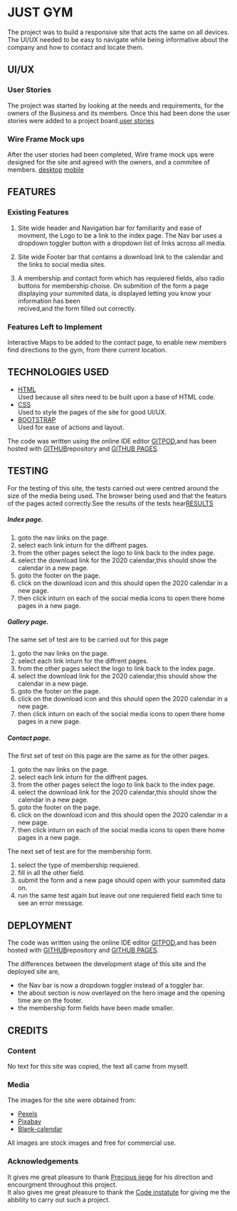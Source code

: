 # JUST GYM

The project was to build a responsive site that acts the same on all devices.
The UI/UX needed to be easy to navigate while being informative about the company and how to contact and locate them.
 
## UI/UX
 
### User Stories

The project was started by looking at the needs and requirements, for the owners of the Business and its members.
Once this had been done the user stories were added to a project board.[user stories](https://github.com/matt-pearson29/just-gym/blob/master/mockups/userstories.pdf)

### Wire Frame Mock ups

After the user stories had been completed, Wire frame mock ups were designed for the site and agreed with the owners, and a commitee of members.
[desktop](https://github.com/matt-pearson29/just-gym/blob/master/mockups/Just%20Gym%20Desktop.pdf)
[mobile](https://github.com/matt-pearson29/just-gym/blob/master/mockups/Just%20Gym%20Mobile.pdf)

## FEATURES

 
### Existing Features

1. Site wide header and Navigation bar for familiarity and ease of movment, the Logo to be a link to the index page.
The Nav bar uses a dropdown toggler button with a dropdown list of links across all media.

2. Site wide Footer bar that contains a download link to the calendar and the links to social media sites.

3. A membership and contact form which has requiered fields, also radio buttons for membership choise.
On submition of the form a page displaying your summited data, is displayed letting you know your information has been<br> recived,and the form filled out correctly.

### Features Left to Implement
Interactive Maps to be added to the contact page, to enable new members find directions to the gym, from there current location.

## TECHNOLOGIES USED

- [HTML](http://html.com) <br>Used because all sites need to be built upon a base of HTML code.<br>
- [CSS](https://www.w3.org/Style/CSS/Overview.en.html)<br> Used to style the pages of the site for good UI/UX.<br>
- [BOOTSTRAP](https://getbootstrap.com/)<br> Used for ease of actions and layout.

The code was written using the online IDE editor [GITPOD](https://www.gitpod.io/),and has been hosted with [GITHUB](https://github.com/matt-pearson29/just-gym)repository and [GITHUB
PAGES](https://matt-pearson29.github.io/just-gym/).

## TESTING

For the testing of this site, the tests carried out were centred around the size of the media being used.
The browser being used and that the featurs of the pages acted correctly.See the results of the tests hear[RESULTS](https://github.com/matt-pearson29/just-gym/blob/master/testing/testing%20results.pdf)

##### Index page.
 1. goto the nav links on the page.
 2. select each link inturn for the diffrent pages.
 3. from the other pages select the logo to link back to the index page.
 4. select the download link for the 2020 calendar,this should show the calendar in a new page.
 5. goto the footer on the page.
 6. click on the download icon and this should open the 2020 calendar in a new page.
 7. then click inturn on each of the social media icons to open there home pages in a new page.

##### Gallery page.
The same set of test are to be carried out for this page
 1. goto the nav links on the page.
 2. select each link inturn for the diffrent pages.
 3. from the other pages select the logo to link back to the index page.
 4. select the download link for the 2020 calendar,this should show the calendar in a new page.
 5. goto the footer on the page.
 6. click on the download icon and this should open the 2020 calendar in a new page.
 7. then click inturn on each of the social media icons to open there home pages in a new page.
 
##### Contact page.
The first set of test on this page are the same as for the other pages.
 1. goto the nav links on the page.
 2. select each link inturn for the diffrent pages.
 3. from the other pages select the logo to link back to the index page.
 4. select the download link for the 2020 calendar,this should show the calendar in a new page.
 5. goto the footer on the page.
 6. click on the download icon and this should open the 2020 calendar in a new page.
 7. then click inturn on each of the social media icons to open there home pages in a new page.
 
The next set of test are for the membership form.
 1. select the type of membership requiered.
 2. fill in all the other field.
 3. submit the form and a new page should open with your summited data on.
 4. run the same test again but leave out one requiered field each time to see an error message.
 
## DEPLOYMENT

The code was written using the online IDE editor [GITPOD](https://www.gitpod.io/),and has been hosted with [GITHUB](https://github.com/matt-pearson29/just-gym)repository and [GITHUB
PAGES](https://matt-pearson29.github.io/just-gym/).

The differences between the development stage of this site and the deployed site are,
 - the Nav bar is now a dropdown toggler instead of a toggler bar.
 - the about section is now overlayed on the hero image and the opening time are on the footer.
 - the membership form fields have been made smaller.

## CREDITS

### Content

No text for this site was copied, the text all came from myself.

### Media

The images for the site were obtained from:
 - [Pexels](https://www.pexels.com/)
 - [Pixabay](https://pixabay.com/)
 - [Blank-calendar](https://www.blank-calendar.com/)<br>
 
 All images are stock images and free for commercial use.

### Acknowledgements

It gives me great pleasure to thank [Precious ijege](https://www.linkedin.com/in/precious-ijege-908a00168/) for his direction and encourgment throughout this project.<br>
It also gives me great pleasure to thank the [Code instatute](https://codeinstitute.net/) for giving me the abbility to carry out such a project.


